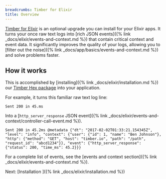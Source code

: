 ```yaml
---
breadcrumbs: Timber for Elixir
title: Overview
---
```


[Timber for Elixir](https://github.com/timberio/timber-elixir) is an optional upgrade you can
install for your Elixir apps. It turns your once raw text logs into
[rich JSON events]({% link _docs/elixir/events-and-context.md %}) that contain critical
context and event data. It significantly improves the quality of your logs, allowing you to
[filter out the noise]({% link _docs/app/basics/events-and-context.md %}) and solve problems faster.


## How it works

This is accomplished by [installing]({% link _docs/elixir/installation.md %}) our
[Timber Hex package](https://hex.pm/packages/timber) into your application.

For example, it turns this familiar raw text log line:

```
Sent 200 in 45.ms
```

Into a [`http_server_response` JSON event]({% link _docs/elixir/events-and-context/controller-call-event.md %}).

```
Sent 200 in 45.2ms @metadata {"dt": "2017-02-02T01:33:21.154345Z", "level": "info", "context": {"user": {"id": 1, "name": "Ben Johnson"}, "http": {"method": "GET", "host": "timber.io", "path": "/path", "request_id": "abcd1234"}}, "event": {"http_server_response": {"status": 200, "time_ms": 45.2}}}
```

For a complete list of events, see the [events and context section]({% link _docs/elixir/events-and-context.md %}).


<div class="next">
  Next: [Installation <i class="fa fa-arrow-circle-right" aria-hidden="true"></i>]({% link _docs/elixir/installation.md %})
</div>